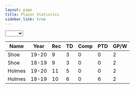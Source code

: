 ```yaml
---
layout: page
title: Player Statistics
sidebar_link: true
---
```


<head>
  <link rel="stylesheet" href="https://cdn.datatables.net/1.10.20/css/jquery.dataTables.min.css">
  <link rel="stylesheet" href="jquery.dynatable.css">
  <!-- <link rel="stylesheet" href="https://cdn.datatables.net/1.10.20/css/jquery.dataTables.responsive.min.css"> -->
  <script src="https://ajax.googleapis.com/ajax/libs/jquery/3.4.1/jquery.min.js"></script>
  <script src="https://cdn.datatables.net/1.10.20/js/jquery.dataTables.min.js"></script>
  <!-- <script src="https://cdn.datatables.net/1.10.20/js/jquery.dataTables.responsive.min.js"></script> -->
  <script src="jquery.dynatable.js"></script>
  
  <script>
    $(document).ready(function() {
      $('#stats').dynatable({
        features:{
          paginate: false,
          search: true,
          recordCount: false,
          perPageSelect: false
        }
      });
  $('#search-year').change( function() {
    var value = $(this).val();
    if (value === "") {dynatable.queries.remove("Year");} 
    else {dynatable.queries.add("Year",value);}
    dynatable.process();
    });
  });
  </script>
</head>
<body style="margin-left:0px">
<select id="search-year" name="year">
  <option></option>
  <option>19-20</option>
  <option>18-19</option>
</select>
<table id="stats" class="display responsive nowrap" style="width:100%">
    <thead>
      <th>Name</th>
      <th>Year</th>
      <th>Rec</th>
      <th>TD</th>
      <th>Comp</th>
      <th>PTD</th>
      <th>GP/W</th>
    </thead>
    <tbody>
      <tr>
        <td>Shoe</td>
        <td>19-20</td>
        <td>9</td>
        <td>3</td>
        <td>0</td>
        <td>0</td>
        <td>2</td>
      </tr>
      <tr>
        <td>Shoe</td>
        <td>18-19</td>
        <td>9</td>
        <td>3</td>
        <td>0</td>
        <td>0</td>
        <td>2</td>
      </tr>
      <tr>
        <td>Holmes</td>
        <td>19-20</td>
        <td>11</td>
        <td>5</td>
        <td>0</td>
        <td>0</td>
        <td>2</td>
      </tr>
      <tr>
        <td>Holmes</td>
        <td>18-19</td>
        <td>10</td>
        <td>6</td>
        <td>0</td>
        <td>6</td>
        <td>2</td>
      </tr>
    </tbody>
</table>
</body>
